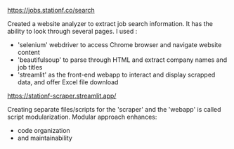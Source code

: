 https://jobs.stationf.co/search

Created a website analyzer to extract job search information. It has the ability to look through several pages.
I used :
- 'selenium' webdriver to access Chrome browser and navigate website content 
- 'beautifulsoup' to parse through HTML and extract company names and job titles
- 'streamlit' as the front-end webapp to interact and display scrapped data, and offer Excel file download 

https://stationf-scraper.streamlit.app/


Creating separate files/scripts for the 'scraper' and the 'webapp' is called script modularization.
Modular approach enhances:
 - code organization 
 - and maintainability
